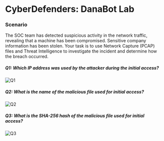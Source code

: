 # CyberDefenders: DanaBot Lab

### Scenario
The SOC team has detected suspicious activity in the network traffic, revealing that a machine has been compromised. Sensitive company information has been stolen. Your task is to use Network Capture (PCAP) files and Threat Intelligence to investigate the incident and determine how the breach occurred.


##### Q1: Which IP address was used by the attacker during the initial access?

![Q1](C:\Users\ivanc\OneDrive\Escritorio\DanaBot_WriteUp\Q1.png)

##### Q2: What is the name of the malicious file used for initial access?

![Q2](C:\Users\ivanc\OneDrive\Escritorio\DanaBot_WriteUp\Q2.png)

##### Q3: What is the SHA-256 hash of the malicious file used for initial access?

![Q3](C:\Users\ivanc\OneDrive\Escritorio\DanaBot_WriteUp\Q3.png)